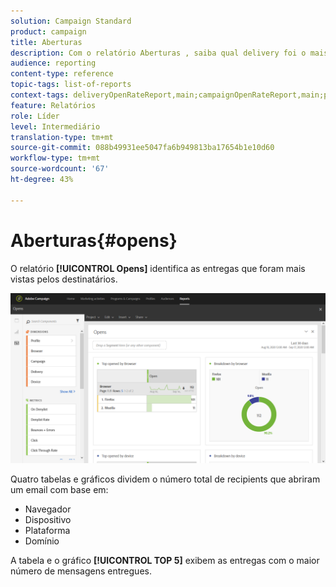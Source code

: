 ```yaml
---
solution: Campaign Standard
product: campaign
title: Aberturas
description: Com o relatório Aberturas , saiba qual delivery foi o mais exibido de acordo com vários critérios.
audience: reporting
content-type: reference
topic-tags: list-of-reports
context-tags: deliveryOpenRateReport,main;campaignOpenRateReport,main;programOpenRateReport,main
feature: Relatórios
role: Líder
level: Intermediário
translation-type: tm+mt
source-git-commit: 088b49931ee5047fa6b949813ba17654b1e10d60
workflow-type: tm+mt
source-wordcount: '67'
ht-degree: 43%

---
```



# Aberturas{#opens}

O relatório **[!UICONTROL Opens]** identifica as entregas que foram mais vistas pelos destinatários.

![](assets/delivery_reports_opens.png)

Quatro tabelas e gráficos dividem o número total de recipients que abriram um email com base em:

* Navegador
* Dispositivo
* Plataforma
* Domínio

A tabela e o gráfico **[!UICONTROL TOP 5]** exibem as entregas com o maior número de mensagens entregues.
